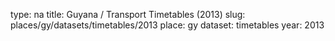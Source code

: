 type: na
title: Guyana / Transport Timetables (2013)
slug: places/gy/datasets/timetables/2013
place: gy
dataset: timetables
year: 2013

